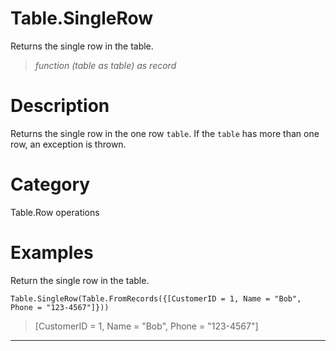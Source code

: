 ﻿# Table.SingleRow
Returns the single row in the table.
> _function (table as table) as record_
# Description 
Returns the single row in the one row <code>table</code>. If the <code>table</code> has more than one row, an exception is thrown.
# Category 
Table.Row operations
# Examples 
Return the single row in the table.
```
Table.SingleRow(Table.FromRecords({[CustomerID = 1, Name = "Bob", Phone = "123-4567"]}))
```
> [CustomerID = 1, Name = "Bob", Phone = "123-4567"]
***
